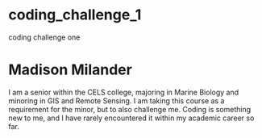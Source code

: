 # coding_challenge_1
coding challenge one

# Madison Milander

I am a senior within the CELS college, majoring in Marine Biology and minoring in GIS and Remote Sensing. I am taking this course 
as a requirement for the minor, but to also challenge me. Coding is something new to me, and I have rarely encountered it within my academic career so far. 
